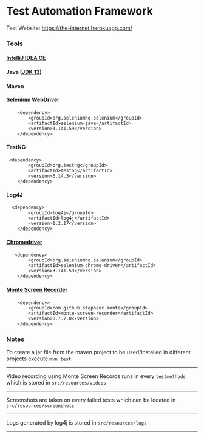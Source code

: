 # Test Automation Framework
Test Website: https://the-internet.herokuapp.com/

### Tools
#### [IntelliJ IDEA CE](https://www.jetbrains.com/idea/)
#### Java ([JDK 13](https://www.oracle.com/java/technologies/javase-jdk13-downloads.html))
#### Maven
#### Selenium WebDriver
        <dependency>
            <groupId>org.seleniumhq.selenium</groupId>
            <artifactId>selenium-java</artifactId>
            <version>3.141.59</version>
        </dependency>
#### TestNG
     <dependency>
            <groupId>org.testng</groupId>
            <artifactId>testng</artifactId>
            <version>6.14.3</version>
        </dependency>
#### Log4J
      <dependency>
            <groupId>log4j</groupId>
            <artifactId>log4j</artifactId>
            <version>1.2.17</version>
        </dependency>
#### [Chromedriver](https://chromedriver.chromium.org/downloads)

       <dependency>
            <groupId>org.seleniumhq.selenium</groupId>
            <artifactId>selenium-chrome-driver</artifactId>
            <version>3.141.59</version>
        </dependency>

#### [Monte Screen Recorder](https://github.com/stephenc/monte-screen-recorder)

        <dependency>
            <groupId>com.github.stephenc.monte</groupId>
            <artifactId>monte-screen-recorder</artifactId>
            <version>0.7.7.0</version>
        </dependency>

### Notes
To create a jar file from the maven project to be used/installed in different projects execute `mvn test`

---

Video recording using Monte Screen Records runs in every `testmethods` which is stored in `src/resources/videos`

---
 
Screenshots are taken on every failed tests which can be located in `src/resources/screenshots`

---

Logs generated by log4j is stored in `src/resources/logs`

---

